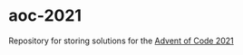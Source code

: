 # aoc-2021
Repository for storing solutions for the [Advent of Code 2021](https://adventofcode.com/2021)
